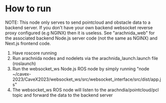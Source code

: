 # How to run
NOTE: This node only serves to send pointcloud and obstacle data to a backend server. If you don't have your own backend websocket reverse proxy configured (e.g NGINX) then it is useless. See "arachnida_web" for the associated backend Node.js server code (not the same as NGINX) and Next.js frontend code.

1. Have roscore running
2. Run arachnida nodes and nodelets via the arachnida_launch.launch file (roslaunch)
3. Run the websocket_ws Node.js ROS node by simply running "node ~/cavex-2023/CaveX2023/websocket_ws/src/websocket_interface/src/dist/app.js"
4. The websocket_ws ROS node will listen to the arachndia/pointcloud/pcl topic and forward the data to the backend server
